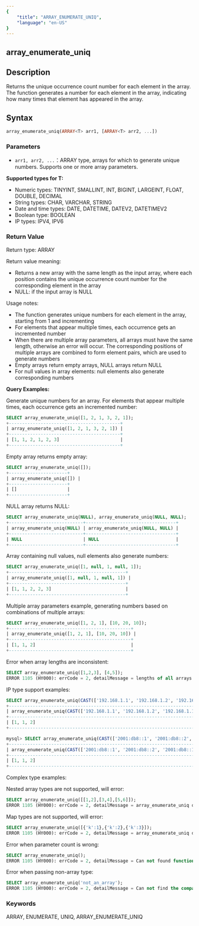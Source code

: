 ```yaml
---
{
    "title": "ARRAY_ENUMERATE_UNIQ",
    "language": "en-US"
}
---
```


## array_enumerate_uniq

<version since="2.0.0">

</version>

## Description

Returns the unique occurrence count number for each element in the array. The function generates a number for each element in the array, indicating how many times that element has appeared in the array.

## Syntax

```sql
array_enumerate_uniq(ARRAY<T> arr1, [ARRAY<T> arr2, ...])
```

### Parameters

- `arr1, arr2, ...`：ARRAY<T> type, arrays for which to generate unique numbers. Supports one or more array parameters.

**Supported types for T:**
- Numeric types: TINYINT, SMALLINT, INT, BIGINT, LARGEINT, FLOAT, DOUBLE, DECIMAL
- String types: CHAR, VARCHAR, STRING
- Date and time types: DATE, DATETIME, DATEV2, DATETIMEV2
- Boolean type: BOOLEAN
- IP types: IPV4, IPV6

### Return Value

Return type: ARRAY<BIGINT>

Return value meaning:
- Returns a new array with the same length as the input array, where each position contains the unique occurrence count number for the corresponding element in the array
- NULL: if the input array is NULL

Usage notes:
- The function generates unique numbers for each element in the array, starting from 1 and incrementing
- For elements that appear multiple times, each occurrence gets an incremented number
- When there are multiple array parameters, all arrays must have the same length, otherwise an error will occur. The corresponding positions of multiple arrays are combined to form element pairs, which are used to generate numbers
- Empty arrays return empty arrays, NULL arrays return NULL
- For null values in array elements: null elements also generate corresponding numbers

**Query Examples:**

Generate unique numbers for an array. For elements that appear multiple times, each occurrence gets an incremented number:
```sql
SELECT array_enumerate_uniq([1, 2, 1, 3, 2, 1]);
+------------------------------------------+
| array_enumerate_uniq([1, 2, 1, 3, 2, 1]) |
+------------------------------------------+
| [1, 1, 2, 1, 2, 3]                       |
+------------------------------------------+
```

Empty array returns empty array:
```sql
SELECT array_enumerate_uniq([]);
+----------------------+
| array_enumerate_uniq([]) |
+----------------------+
| []                   |
+----------------------+
```

NULL array returns NULL:
```sql
SELECT array_enumerate_uniq(NULL), array_enumerate_uniq(NULL, NULL);
+----------------------------+----------------------------------+
| array_enumerate_uniq(NULL) | array_enumerate_uniq(NULL, NULL) |
+----------------------------+----------------------------------+
| NULL                       | NULL                             |
+----------------------------+----------------------------------+
```

Array containing null values, null elements also generate numbers:
```sql
SELECT array_enumerate_uniq([1, null, 1, null, 1]);
+--------------------------------------------+
| array_enumerate_uniq([1, null, 1, null, 1]) |
+--------------------------------------------+
| [1, 1, 2, 2, 3]                            |
+--------------------------------------------+
```

Multiple array parameters example, generating numbers based on combinations of multiple arrays:
```sql
SELECT array_enumerate_uniq([1, 2, 1], [10, 20, 10]);
+----------------------------------------------+
| array_enumerate_uniq([1, 2, 1], [10, 20, 10]) |
+----------------------------------------------+
| [1, 1, 2]                                    |
+----------------------------------------------+
```

Error when array lengths are inconsistent:
```sql
SELECT array_enumerate_uniq([1,2,3], [4,5]);
ERROR 1105 (HY000): errCode = 2, detailMessage = lengths of all arrays of function array_enumerate_uniq must be equal.
```

IP type support examples:
```sql
SELECT array_enumerate_uniq(CAST(['192.168.1.1', '192.168.1.2', '192.168.1.1'] AS ARRAY<IPV4>));
+------------------------------------------------------------------------------------------+
| array_enumerate_uniq(CAST(['192.168.1.1', '192.168.1.2', '192.168.1.1'] AS ARRAY<IPV4>)) |
+------------------------------------------------------------------------------------------+
| [1, 1, 2]                                                                                |
+------------------------------------------------------------------------------------------+

mysql> SELECT array_enumerate_uniq(CAST(['2001:db8::1', '2001:db8::2', '2001:db8::1'] AS ARRAY<IPV6>));
+------------------------------------------------------------------------------------------+
| array_enumerate_uniq(CAST(['2001:db8::1', '2001:db8::2', '2001:db8::1'] AS ARRAY<IPV6>)) |
+------------------------------------------------------------------------------------------+
| [1, 1, 2]                                                                                |
+------------------------------------------------------------------------------------------+
```

Complex type examples:

Nested array types are not supported, will error:
```sql
SELECT array_enumerate_uniq([[1,2],[3,4],[5,6]]);
ERROR 1105 (HY000): errCode = 2, detailMessage = array_enumerate_uniq does not support type ARRAY<ARRAY<TINYINT>>, expression is array_enumerate_uniq([[1, 2], [3, 4], [5, 6]])
```

Map types are not supported, will error:
```sql
SELECT array_enumerate_uniq([{'k':1},{'k':2},{'k':3}]);
ERROR 1105 (HY000): errCode = 2, detailMessage = array_enumerate_uniq does not support type ARRAY<MAP<VARCHAR(1),TINYINT>>, expression is array_enumerate_uniq([map('k', 1), map('k', 2), map('k', 3)])
```

Error when parameter count is wrong:
```sql
SELECT array_enumerate_uniq();
ERROR 1105 (HY000): errCode = 2, detailMessage = Can not found function 'array_enumerate_uniq' which has 0 arity. Candidate functions are: [array_enumerate_uniq(Expression, Expression...)]
```

Error when passing non-array type:
```sql
SELECT array_enumerate_uniq('not_an_array');
ERROR 1105 (HY000): errCode = 2, detailMessage = Can not find the compatibility function signature: array_enumerate_uniq(VARCHAR(12))
```

### Keywords

ARRAY, ENUMERATE, UNIQ, ARRAY_ENUMERATE_UNIQ
